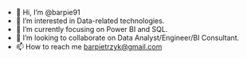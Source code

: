 - 👋 Hi, I’m @barpie91
- 👀 I’m interested in Data-related technologies.
- 🌱 I’m currently focusing on Power BI and SQL.
- 💞️ I’m looking to collaborate on Data Analyst/Engineer/BI Consultant.
- 📫 How to reach me barpietrzyk@gmail.com

<!---
barpie91/barpie91 is a ✨ special ✨ repository because its `README.md` (this file) appears on your GitHub profile.
You can click the Preview link to take a look at your changes.
--->
